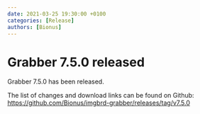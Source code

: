 ```yaml
---
date: 2021-03-25 19:30:00 +0100
categories: [Release]
authors: [Bionus]
---
```



# Grabber 7.5.0 released

Grabber 7.5.0 has been released.

The list of changes and download links can be found on Github:  
<https://github.com/Bionus/imgbrd-grabber/releases/tag/v7.5.0>
